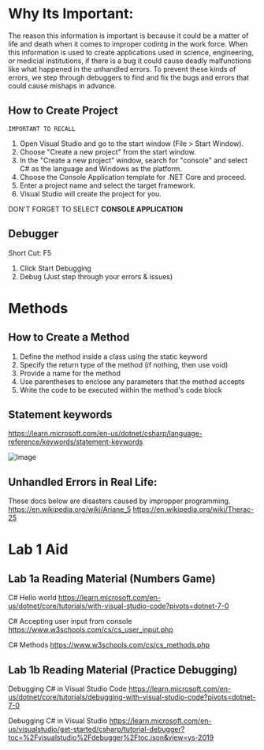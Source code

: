# Why Its Important:

The reason this information is important is because it could be a matter of life and death when it comes to improper codintg in the work force. When this information is used to create applications used in science, engineering, or medicial institutions, if there is a bug it could cause deadly malfunctions like what happened in the unhandled errors. To prevent these kinds of errors, we step through debuggers to find and fix the bugs and errors that could cause mishaps in advance.

## How to Create Project

```
IMPORTANT TO RECALL
```

1. Open Visual Studio and go to the start window (File > Start Window).
2. Choose "Create a new project" from the start window.
3. In the "Create a new project" window, search for "console" and select C# as the language and Windows as the platform.
4. Choose the Console Application template for .NET Core and proceed.
5. Enter a project name and select the target framework.
6. Visual Studio will create the project for you.

DON'T FORGET TO SELECT **CONSOLE APPLICATION**

## Debugger

Short Cut: F5

1. Click Start Debugging
2. Debug (Just step through your errors & issues)

# Methods

## How to Create a Method

1. Define the method inside a class using the static keyword
2. Specify the return type of the method (if nothing, then use void)
3. Provide a name for the method
4. Use parentheses to enclose any parameters that the method accepts
5. Write the code to be executed within the method's code block

## Statement keywords

<https://learn.microsoft.com/en-us/dotnet/csharp/language-reference/keywords/statement-keywords>

![Image](https://cdn.discordapp.com/attachments/442113342501552147/1126367843605286963/image.png)

## Unhandled Errors in Real Life:

These docs below are disasters caused by impropper programming.
<https://en.wikipedia.org/wiki/Ariane_5>
<https://en.wikipedia.org/wiki/Therac-25>

# Lab 1 Aid

## Lab 1a Reading Material (Numbers Game)
C# Hello world 
<https://learn.microsoft.com/en-us/dotnet/core/tutorials/with-visual-studio-code?pivots=dotnet-7-0>

C# Accepting user input from console 
<https://www.w3schools.com/cs/cs_user_input.php>

C# Methods
<https://www.w3schools.com/cs/cs_methods.php>



## Lab 1b Reading Material (Practice Debugging)
Debugging C# in Visual Studio Code 
<https://learn.microsoft.com/en-us/dotnet/core/tutorials/debugging-with-visual-studio-code?pivots=dotnet-7-0>

Debugging C# in Visual Studio
<https://learn.microsoft.com/en-us/visualstudio/get-started/csharp/tutorial-debugger?toc=%2Fvisualstudio%2Fdebugger%2Ftoc.json&view=vs-2019>

